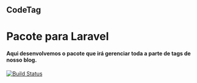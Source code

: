 ## CodeTag
# Pacote para Laravel

#### Aqui desenvolvemos o pacote que irá gerenciar toda a parte de tags de nosso blog.


[![Build Status](https://travis-ci.org/schenato/code-tag.svg?branch=master)](https://travis-ci.org/schenato/code-tag)
